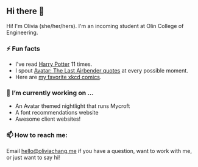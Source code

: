 ## Hi there 👋

Hi! I'm Olivia (she/her/hers). I'm an incoming student at Olin College of Engineering.

### ⚡  Fun facts
* I've read [Harry Potter](https://hpquotes.oliviachang.me/) 11 times.
* I spout [Avatar: The Last Airbender quotes](https://iroh.oliviachang.me/) at every possible moment.
* Here are [my favorite xkcd comics](https://www.notion.so/Best-of-xkcd-ranked-ec0a6a362cb549e98faa38fda34d0c09).

### 🔭  I’m currently working on ...
* An Avatar themed nightlight that runs Mycroft
* A font recommendations website
* Awesome client websites!

### 📫  How to reach me:

Email [hello@oliviachang.me](hello@oliviachang.me) if you have a question, want to work with me, or just want to say hi!
